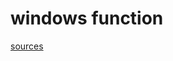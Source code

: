 # windows function

[sources](https://towardsdatascience.com/anatomy-of-sql-window-functions-7256d8cf509a)